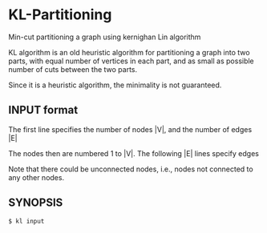 # KL-Partitioning
Min-cut partitioning a graph using kernighan Lin algorithm

KL algorithm is an old heuristic algorithm for partitioning a graph into two parts, 
with equal number of vertices in each part, and as small as possible number of cuts between the two parts.

Since it is a heuristic algorithm, the minimality is not guaranteed.

INPUT format
-------------

The first line specifies the number of nodes |V|, 
and the number of edges |E|

The nodes then are numbered 1 to |V|.
The following |E| lines specify edges

Note that there could be unconnected nodes, i.e.,
nodes not connected to any other nodes.

SYNOPSIS
-------------
	$ kl input

